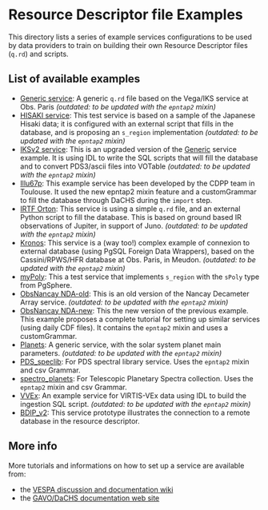 # Resource Descriptor file Examples

This directory lists a series of example services configurations 
to be used by data providers to train on building their own 
Resource Descriptor files (`q.rd`) and scripts.

## List of available examples

* [Generic service](generic): A generic `q.rd` file based on the Vega/IKS service at Obs. Paris _(outdated: to be updated with the `epntap2` mixin)_
* [HISAKI service](hisaki): This test service is based on a sample of the Japanese Hisaki data; it is configured with an external script that fills in the database, and is proposing an `s_region` implementation _(outdated: to be updated with the `epntap2` mixin)_
* [IKSv2 service](iks_v2): This is an upgraded version of the [Generic](generic) service example. It is using IDL to write the SQL scripts that will fill the database and to convert PDS3/ascii files into VOTable _(outdated: to be updated with the `epntap2` mixin)_
* [Illu67p](illu67p): This example service has been developed by the CDPP team in Toulouse. It used the new epntap2 mixin feature and a customGrammar to fill the database through DaCHS during the `import` step.
* [IRTF Orton](irtf_orton): This service is using a simple `q.rd` file, and an external Python script to fill the database. This is based on ground based IR observations of Jupiter, in support of Juno. _(outdated: to be updated with the `epntap2` mixin)_
* [Kronos](kronos): This service is a (way too!) complex example of connexion to external database (using PgSQL Foreign Data Wrappers), based on the Cassini/RPWS/HFR database at Obs. Paris, in Meudon. _(outdated: to be updated with the `epntap2` mixin)_
* [myPoly](mypolyb): This a test service that implements `s_region` with the `sPoly` type from PgSphere.
* [ObsNancay NDA-old](nancay_dam): This is an old version of the Nancay Decameter Array service. _(outdated: to be updated with the `epntap2` mixin)_
* [ObsNancay NDA-new](nda-epntap2-mixin-customGrammar): This the new version of the previous example. This example proposes a complete tutorial for setting up similar services (using daily CDF files). It contains the `epntap2` mixin and uses a customGrammar.
* [Planets](planets): A generic service, with the solar system planet main parameters. _(outdated: to be updated with the `epntap2` mixin)_
* [PDS_speclib](PDS_speclib): For PDS spectral library service. Uses the `epntap2` mixin and csv Grammar.
* [spectro_planets](spectro_planets): For Telescopic Planetary Spectra collection. Uses the `epntap2` mixin and csv Grammar.
* [VVEx](vvex): An example service for VIRTIS-VEx data using IDL to build the ingestion SQL script.  _(outdated: to be updated with the `epntap2` mixin)_
* [BDIP_v2](bdip_v2): This service prototype illustrates the connection to a remote database in the resource descriptor.

## More info

More tutorials and informations on how to set up a service are available from:

* the [VESPA discussion and documentation wiki](https://voparis-confluence.obspm.fr/display/VES/Implementing+a+VESPA+service)
* the [GAVO/DaCHS documentation web site](http://docs.g-vo.org/DaCHS/)



